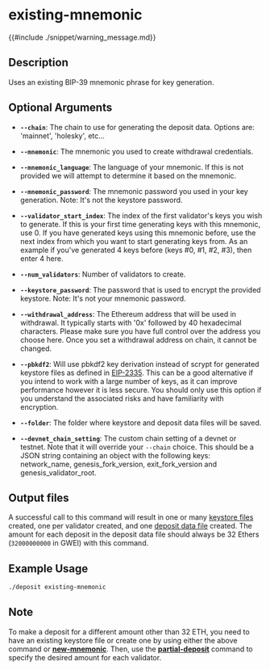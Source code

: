 # existing-mnemonic

{{#include ./snippet/warning_message.md}}

## Description
Uses an existing BIP-39 mnemonic phrase for key generation.

## Optional Arguments

- **`--chain`**: The chain to use for generating the deposit data. Options are: 'mainnet', 'holesky', etc...

- **`--mnemonic`**: The mnemonic you used to create withdrawal credentials. <span class="warning"></span>

- **`--mnemonic_language`**: The language of your mnemonic. If this is not provided we will attempt to determine it based on the mnemonic.

- **`--mnemonic_password`**: The mnemonic password you used in your key generation. Note: It's not the keystore password. <span class="warning"></span>

- **`--validator_start_index`**: The index of the first validator's keys you wish to generate. If this is your first time generating keys with this mnemonic, use 0. If you have generated keys using this mnemonic before, use the next index from which you want to start generating keys from. As an example if you've generated 4 keys before (keys #0, #1, #2, #3), then enter 4 here.

- **`--num_validators`**: Number of validators to create.

- **`--keystore_password`**: The password that is used to encrypt the provided keystore. Note: It's not your mnemonic password. <span class="warning"></span>

- **`--withdrawal_address`**: The Ethereum address that will be used in withdrawal. It typically starts with '0x' followed by 40 hexadecimal characters. Please make sure you have full control over the address you choose here. Once you set a withdrawal address on chain, it cannot be changed.

- **`--pbkdf2`**: Will use pbkdf2 key derivation instead of scrypt for generated keystore files as defined in [EIP-2335](https://eips.ethereum.org/EIPS/eip-2335#decryption-key). This can be a good alternative if you intend to work with a large number of keys, as it can improve performance however it is less secure. You should only use this option if you understand the associated risks and have familiarity with encryption.

- **`--folder`**: The folder where keystore and deposit data files will be saved.

- **`--devnet_chain_setting`**: The custom chain setting of a devnet or testnet. Note that it will override your `--chain` choice. This should be a JSON string containing an object with the following keys: network_name, genesis_fork_version, exit_fork_version and genesis_validator_root.

## Output files
A successful call to this command will result in one or many [keystore files](keystore_file.md) created, one per validator created, and one [deposit data file](deposit_data_file.md) created. The amount for each deposit in the deposit data file should always be 32 Ethers (`32000000000` in GWEI) with this command.

## Example Usage

```sh
./deposit existing-mnemonic
```

## Note

To make a deposit for a different amount other than 32 ETH, you need to have an existing keystore file or create one by using either the above command or **[new-mnemonic](new_mnemonic.md)**. Then, use the **[partial-deposit](partial_deposit.md)** command to specify the desired amount for each validator.
